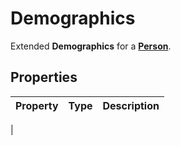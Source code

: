# Demographics
Extended **Demographics** for a **[Person](person.md)**.

## Properties

| Property | Type | Description |
| -------- | ---- | ----------- |
| 
